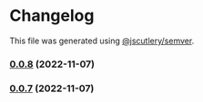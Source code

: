 # Changelog

This file was generated using [@jscutlery/semver](https://github.com/jscutlery/semver).

### [0.0.8](https://github.com/notional-finance/notional-monorepo/compare/error-0.0.7...error-0.0.8) (2022-11-07)

### [0.0.7](https://github.com/notional-finance/notional-monorepo/compare/error-0.0.6...error-0.0.7) (2022-11-07)
